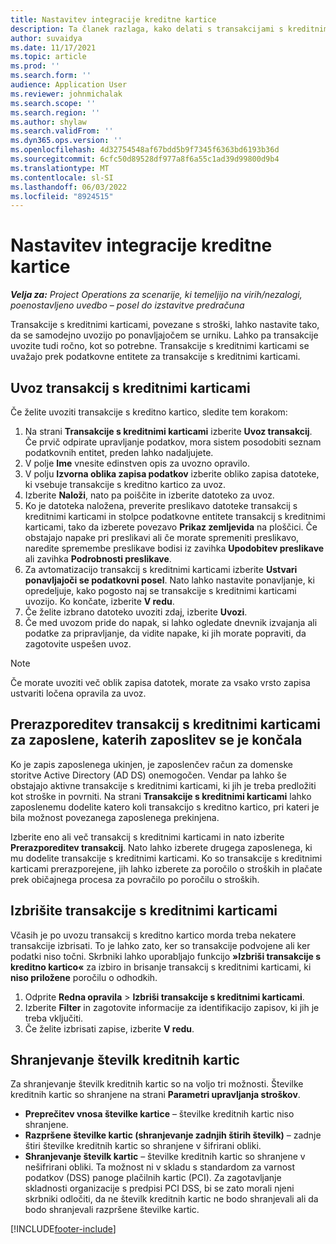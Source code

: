 ```yaml
---
title: Nastavitev integracije kreditne kartice
description: Ta članek razlaga, kako delati s transakcijami s kreditnimi karticami, povezanimi s stroški.
author: suvaidya
ms.date: 11/17/2021
ms.topic: article
ms.prod: ''
ms.search.form: ''
audience: Application User
ms.reviewer: johnmichalak
ms.search.scope: ''
ms.search.region: ''
ms.author: shylaw
ms.search.validFrom: ''
ms.dyn365.ops.version: ''
ms.openlocfilehash: 4d32754548af67bdd5b9f7345f6363bd6193b36d
ms.sourcegitcommit: 6cfc50d89528df977a8f6a55c1ad39d99800d9b4
ms.translationtype: MT
ms.contentlocale: sl-SI
ms.lasthandoff: 06/03/2022
ms.locfileid: "8924515"
---
```

# <a name="set-up-credit-card-integration"></a>Nastavitev integracije kreditne kartice

_**Velja za:** Project Operations za scenarije, ki temeljijo na virih/nezalogi, poenostavljeno uvedbo – posel do izstavitve predračuna_

Transakcije s kreditnimi karticami, povezane s stroški, lahko nastavite tako, da se samodejno uvozijo po ponavljajočem se urniku. Lahko pa transakcije uvozite tudi ročno, kot so potrebne. Transakcije s kreditnimi karticami se uvažajo prek podatkovne entitete za transakcije s kreditnimi karticami.

## <a name="import-credit-card-transactions"></a>Uvoz transakcij s kreditnimi karticami

Če želite uvoziti transakcije s kreditno kartico, sledite tem korakom:

1. Na strani **Transakcije s kreditnimi karticami** izberite **Uvoz transakcij**. Če prvič odpirate upravljanje podatkov, mora sistem posodobiti seznam podatkovnih entitet, preden lahko nadaljujete.
2. V polje **Ime** vnesite edinstven opis za uvozno opravilo.
3. V polju **Izvorna oblika zapisa podatkov** izberite obliko zapisa datoteke, ki vsebuje transakcije s kreditno kartico za uvoz.
4. Izberite **Naloži**, nato pa poiščite in izberite datoteko za uvoz.
5. Ko je datoteka naložena, preverite preslikavo datoteke transakcij s kreditnimi karticami in stolpce podatkovne entitete transakcij s kreditnimi karticami, tako da izberete povezavo **Prikaz zemljevida** na ploščici. Če obstajajo napake pri preslikavi ali če morate spremeniti preslikavo, naredite spremembe preslikave bodisi iz zavihka **Upodobitev preslikave** ali zavihka **Podrobnosti preslikave**.
6. Za avtomatizacijo transakcij s kreditnimi karticami izberite **Ustvari ponavljajoči se podatkovni posel**. Nato lahko nastavite ponavljanje, ki opredeljuje, kako pogosto naj se transakcije s kreditnimi karticami uvozijo. Ko končate, izberite **V redu**.
7. Če želite izbrano datoteko uvoziti zdaj, izberite **Uvozi**.
8. Če med uvozom pride do napak, si lahko ogledate dnevnik izvajanja ali podatke za pripravljanje, da vidite napake, ki jih morate popraviti, da zagotovite uspešen uvoz.

> [!NOTE]
> Če morate uvoziti več oblik zapisa datotek, morate za vsako vrsto zapisa ustvariti ločena opravila za uvoz.

## <a name="reassign-the-credit-card-transactions-for-terminated-employees"></a>Prerazporeditev transakcij s kreditnimi karticami za zaposlene, katerih zaposlitev se je končala

Ko je zapis zaposlenega ukinjen, je zaposlenčev račun za domenske storitve Active Directory (AD DS) onemogočen. Vendar pa lahko še obstajajo aktivne transakcije s kreditnimi karticami, ki jih je treba predložiti kot stroške in povrniti. Na strani **Transakcije s kreditnimi karticami** lahko zaposlenemu dodelite katero koli transakcijo s kreditno kartico, pri kateri je bila možnost povezanega zaposlenega prekinjena.

Izberite eno ali več transakcij s kreditnimi karticami in nato izberite **Prerazporeditev transakcij**. Nato lahko izberete drugega zaposlenega, ki mu dodelite transakcije s kreditnimi karticami. Ko so transakcije s kreditnimi karticami prerazporejene, jih lahko izberete za poročilo o stroških in plačate prek običajnega procesa za povračilo po poročilu o stroških.

## <a name="delete-credit-card-transactions"></a>Izbrišite transakcije s kreditnimi karticami 

Včasih je po uvozu transakcij s kreditno kartico morda treba nekatere transakcije izbrisati. To je lahko zato, ker so transakcije podvojene ali ker podatki niso točni. Skrbniki lahko uporabljajo funkcijo **»Izbriši transakcije s kreditno kartico«** za izbiro in brisanje transakcij s kreditnimi karticami, ki **niso priložene** poročilu o odhodkih. 

1. Odprite **Redna opravila** > **Izbriši transakcije s kreditnimi karticami**.
2. Izberite **Filter** in zagotovite informacije za identifikacijo zapisov, ki jih je treba vključiti.
3. Če želite izbrisati zapise, izberite **V redu**. 

## <a name="storing-credit-card-numbers"></a>Shranjevanje številk kreditnih kartic

Za shranjevanje številk kreditnih kartic so na voljo tri možnosti. Številke kreditnih kartic so shranjene na strani **Parametri upravljanja stroškov**.

- **Preprečitev vnosa številke kartice** – številke kreditnih kartic niso shranjene.
- **Razpršene številke kartic (shranjevanje zadnjih štirih številk)** – zadnje štiri številke kreditnih kartic so shranjene v šifrirani obliki.
- **Shranjevanje številk kartic** – številke kreditnih kartic so shranjene v nešifrirani obliki. Ta možnost ni v skladu s standardom za varnost podatkov (DSS) panoge plačilnih kartic (PCI). Za zagotavljanje skladnosti organizacije s predpisi PCI DSS, bi se zato morali njeni skrbniki odločiti, da ne številk kreditnih kartic ne bodo shranjevali ali da bodo shranjevali razpršene številke kartic.

[!INCLUDE[footer-include](../includes/footer-banner.md)]
